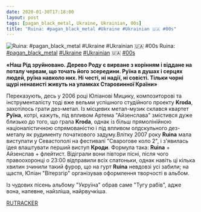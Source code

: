 ```yaml
---
date: 2020-01-30T17:18:00
layout: post
tags: [pagan_black_metal, Ukraine, Ukrainian, 00s]
title: "Ruina: #pagan_black_metal #Ukraine #Ukrainian 🇺🇦 #00s"
---
```

![Ruina: #pagan_black_metal #Ukraine #Ukrainian 🇺🇦 #00s](https://res.cloudinary.com/vast-space-unexplored/image/upload/photos/photo_868_30-01-2020_17-18-00.jpg)
Ruina: [#pagan_black_metal](/tags/#pagan_black_metal) [#Ukraine](/tags/#Ukraine) [#Ukrainian](/tags/#Ukrainian) 🇺🇦 [#00s](/tags/#00s)

__«Наш Рід зруйновано. Дерево Роду є вирване з корінням і віддане на поталу червам, що точать його зсередини. Руїна в душах і серцях людей, руїна навколо них. Ні честі, ні надії, ні совісті. Тільки чорні щурі ненависті живуть на уламках Старовинної Країни»__

Переказують, десь у 2006 році Юліанові Мицику, композиторові та інструменталісту тоді вже вельми успішного студійного проекту **Kroda**, захотілось грати дез-метал. Із місцевих метал-музик склався квартет **Руїна**, котрі, кажуть, під впливом Артема &quot;Айзенслава&quot; змістився дуже близько до того, що грала **Kroda**, однак із більш прямолінійною націоналістичною спрямованістю і під впливом олдскульного дез-металу як рудименту початкового задуму.Влітку 2007 року **Ruina** мала виступати у Севастополі на фестивалі &quot;Сварогове коло 2&quot;, і з&#39;явилась ідея влаштувати перший виступ **Кроди**. Формула така: **Ruina** + Айзенслав + флейтист. Відіграли вони півтори пісні, після чого правоохоронці о 23:00 відправили всіх спатоньки, однак навіть ці кілька хвилин зчинили такий фурор, що на гурт **Ruina** невдовзі усі забили; на щастя, Юліан &quot;Вітерзгір&quot; організував оформлення творчості в альбом.

Із чудових пісень альбому &quot;Укруїна&quot; обрав саме &quot;Тугу рабів&quot;, адже вона, напевне, найзліша, найрвучкіша.

[RUTRACKER](https://rutracker.org/forum/viewtopic.php?t=1623146)